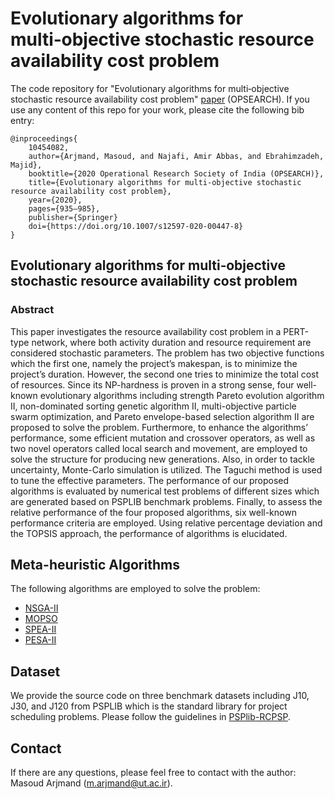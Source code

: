 # Evolutionary algorithms for multi‑objective stochastic resource availability cost problem

The code repository for "Evolutionary algorithms for multi‑objective stochastic resource availability cost problem" [paper](https://link.springer.com/article/10.1007/s12597-020-00447-8) (OPSEARCH). If you use any content of this repo for your work, please cite the following bib entry:
  
    @inproceedings{
        10454082,
        author={Arjmand, Masoud, and Najafi, Amir Abbas, and Ebrahimzadeh, Majid},
        booktitle={2020 Operational Research Society of India (OPSEARCH)}, 
        title={Evolutionary algorithms for multi‑objective stochastic resource availability cost problem}, 
        year={2020},
        pages={935–985},
        publisher={Springer}
        doi={https://doi.org/10.1007/s12597-020-00447-8}
    }


## Evolutionary algorithms for multi‑objective stochastic resource availability cost problem
### Abstract
This paper investigates the resource availability cost problem in a PERT-type network, where both activity duration and resource requirement are considered stochastic parameters. The problem has two objective functions which the first one, namely the project’s makespan, is to minimize the project’s duration. However, the second one tries to minimize the total cost of resources. Since its NP-hardness is proven in a strong sense, four well-known evolutionary algorithms including strength Pareto evolution algorithm II, non-dominated sorting genetic algorithm II, multi-objective particle swarm optimization, and Pareto envelope-based selection algorithm II are proposed to solve the problem. Furthermore, to enhance the algorithms’ performance, some efficient mutation and crossover operators, as well as two novel operators called local search and movement, are employed to solve the structure for producing new generations. Also, in order to tackle uncertainty, Monte-Carlo simulation is utilized. The Taguchi method is used to tune the effective parameters. The performance of our proposed algorithms is evaluated by numerical test problems of different sizes which are generated based on PSPLIB benchmark problems. Finally, to assess the relative performance of the four proposed algorithms, six well-known performance criteria are employed. Using relative percentage deviation and the TOPSIS approach, the performance of algorithms is elucidated.


## Meta-heuristic Algorithms

The following algorithms are employed to solve the problem:

- [NSGA-II](https://ieeexplore.ieee.org/document/996017)
- [MOPSO](https://ieeexplore.ieee.org/document/1004388)
- [SPEA-II](https://neo.lcc.uma.es/emoo/zitzler01.ps.gz)
- [PESA-II](https://dl.acm.org/doi/10.5555/2955239.2955289)

## Dataset
We provide the source code on three benchmark datasets including J10, J30, and J120 from PSPLIB which is the standard library for project scheduling problems. Please follow the guidelines in [PSPlib-RCPSP](https://www.om-db.wi.tum.de/psplib/getdata_sm.html).

    
## Contact 
If there are any questions, please feel free to contact with the author: Masoud Arjmand (m.arjmand@ut.ac.ir). 
